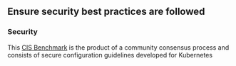 ## Ensure security best practices are followed

### Security
This [CIS Benchmark](https://www.cisecurity.org/benchmark/kubernetes) is the product of a community consensus process and consists of secure configuration guidelines developed for Kubernetes

